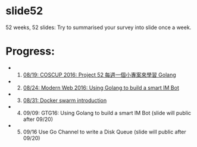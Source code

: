 # slide52
52 weeks, 52 slides: Try to summarised your survey into slide once a week. 


# Progress:

- 1. [08/19: COSCUP 2016: Project 52 每週一個小專案來學習 Golang](http://www.slideshare.net/EvansLin/coscup-2016-project-52-for-golang)
- 2. [08/24: Modern Web 2016: Using Golang to build a smart IM Bot](http://www.slideshare.net/EvansLin/modern-web-2016-using-golang-to-build-a-smart-im-bot)
- 3. [08/31: Docker swarm introduction](http://www.slideshare.net/EvansLin/docker-swarm-introduction-65539840)
- 4. 09/09: GTG16: Using Golang to build a smart IM Bot (slide will public after 09/20)
- 5. 09/16 Use Go Channel to write a Disk Queue (slide will public after 09/20)

